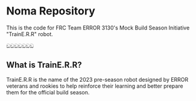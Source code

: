 # Noma Repository
This is the code for FRC Team ERROR 3130's Mock Build Season Initiative "TrainE.R.R" robot. 

ඞඞඞඞඞඞඞ

## What is TrainE.R.R?
TrainE.R.R is the name of the 2023 pre-season robot designed by ERROR veterans and rookies to help reinforce their learning and better prepare them for the official build season. 
